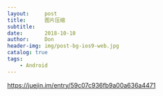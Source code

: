```yaml
---
layout:     post
title:      图片压缩
subtitle:   
date:       2018-10-10
author:     Don
header-img: img/post-bg-ios9-web.jpg
catalog: true
tags:
    - Android
---
```



https://juejin.im/entry/59c07c936fb9a00a636a4471
